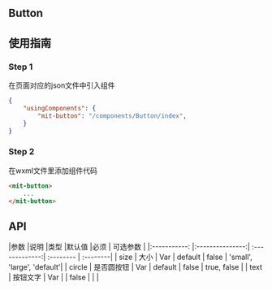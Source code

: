 ## Button

## 使用指南

### Step 1

在页面对应的json文件中引入组件

```json
{
	"usingComponents": {
		"mit-button": "/components/Button/index",
	}
}
```
### Step 2

在wxml文件里添加组件代码

```html
<mit-button>
    ...
</mit-button>
```

## API

|参数	    	  |说明  			   |类型            |默认值     |必须  | 可选参数 |
|:-----------: |:---------------:| :-------------:| :-------- | :--------|
| size | 大小 | Var | default | false | 'small', 'large', 'default'|
| circle | 是否圆按钮 | Var | default | false | true, false |
| text   | 按钮文字  | Var  |  |  false  |   | |
